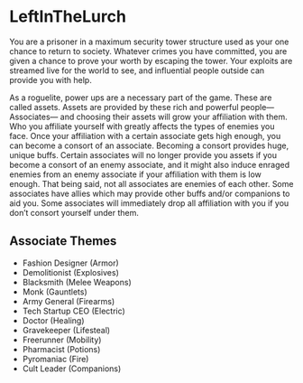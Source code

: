# LeftInTheLurch
You are a prisoner in a maximum security tower structure used as your one chance to return to society. Whatever crimes you have committed, you are given a chance to prove your worth by escaping the tower. Your exploits are streamed live for the world to see, and influential people outside can provide you with help.

As a roguelite, power ups are a necessary part of the game. These are called assets. Assets are provided by these rich and powerful people— Associates— and choosing their assets will grow your affiliation with them. Who you affiliate yourself with greatly affects the types of enemies you face. Once your affiliation with a certain associate gets high enough, you can become a consort of an associate. Becoming a consort provides huge, unique buffs. Certain associates will no longer provide you assets if you become a consort of an enemy associate, and it might also induce enraged enemies from an enemy associate if your affiliation with them is low enough. That being said, not all associates are enemies of each other. Some associates have allies which may provide other buffs and/or companions to aid you. Some associates will immediately drop all affiliation with you if you don’t consort yourself under them. 


## Associate Themes
- Fashion Designer (Armor)
- Demolitionist (Explosives)
- Blacksmith (Melee Weapons)
- Monk (Gauntlets)
- Army General (Firearms)
- Tech Startup CEO (Electric)
- Doctor (Healing)
- Gravekeeper (Lifesteal)
- Freerunner (Mobility)
- Pharmacist (Potions)
- Pyromaniac (Fire)
- Cult Leader (Companions)
